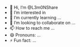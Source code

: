 - 👋 Hi, I’m @L3m0NShare
- 👀 I’m interested in 
- 🌱 I’m currently learning ...
- 💞️ I’m looking to collaborate on ...
- 📫 How to reach me ...
- 😄 Pronouns: ...
- ⚡ Fun fact: ...

<!---
L3m0NShare/L3m0NShare is a ✨ special ✨ repository because its `README.md` (this file) appears on your GitHub profile.
You can click the Preview link to take a look at your changes.
--->
